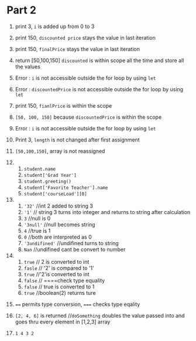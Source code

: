 # Part 2

1. print 3, `i` is added up from 0 to 3 
2. print 150, `discounted price` stays the value in last iteration
3. print 150, `finalPrice`  stays the value in last iteration
4. return [50,100,150] `discounted` is within scope all the time and store all the values
5. Error : `i` is not accessible outside the for loop by using `let`
6. Error : `discountedPrice` is not accessible outside the for loop by using `let`
7. print 150, `fianlPrice` is within the scope
8. `[50, 100, 150]` because `discountedPrice` is within the scope
9. Error : `i` is not accessible outside the for loop by using `let`
10. Print 3, `length` is not changed after first assignment
11. `[50,100,150]`, array is not reassigned 
12.  
    1. `student.name`
    2. `student['Grad Year']`
    3. `student.greeting()`
    4. `student['Favorite Teacher'].name`
    5. `student['courseLoad'][0]`
13.
    1. `'32'`  //int 2 added to string 3
    2. `'1'`  // string 3 turns into integer and returns to string after calculation
    3. `3`  //null is 0
    4. `'3null'` //null becomes string
    5. `4`  //true is 1
    6. `0`  //both are interpreted as 0
    7. `'3undifined'` //undifined turns to string
    8. `Nan`    //undifined cant be convert to number
14. 
    1. `true` // 2 is converted to int
    2. `fasle`  // '2' is compared to '1' 
    3. `true`   //'2'is converted to int
    4. `false`  // ====check type equality
    5. `false` // true is converted to 1
    6. `true`   //boolean(2) returns ture

15. `==` permits type conversion, `===` checks type eqality

17. `[2, 4, 6]` is returned //`doSomething`  doubles the value passed into and goes thru every element in [1,2,3] array

19. `1 4 3 2`

   
